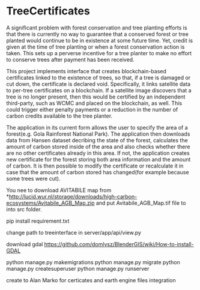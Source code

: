 # TreeCertificates
A significant problem with forest conservation and tree planting efforts is that there is currently no way to guarantee that a conserved forest or tree planted
would continue to be in existence at some future time. Yet, credit is given at the time of tree planting or when a forest conservation action is taken. 
This sets up a perverse incentive for a tree planter to make no effort to conserve trees after payment has been received.

This project implements interface that creates blockchain-based certificates linked to the existence of
trees, so that, if a tree is damaged or cut down, the certificate is declared void. Specifically,
it links satellite data to per-tree certificates on a blockchain. If a satellite image discovers that a tree is no longer present, then this would be
certified by an independent third-party, such as WCMC and placed on the blockchain, as well. This could trigger either penalty payments or a reduction in the number of carbon
credits available to the tree planter.

The application in its current form allows the user to specify the area of a forest(e.g. Gola Rainforest National Park). The application then downloads data from Hansen dataset
decribing the state of the forest, calculates the amount of carbon stored inside of the area and also checks whether there are no other certificates already in this area.
If not, the application creates new certificate for the forest storing both area information and the amount of carbon. It is then possible to modify the certificate or recalculate
it in case that the amount of carbon stored has changed(for example because some trees were cut).


You nee to download AVITABILE map from 
*http://lucid.wur.nl/storage/downloads/high-carbon-ecosystems/Avitabile_AGB_Map.zip
and put Avitabile_AGB_Map.tif file to into src folder.

pip install requirement.txt

change path to treeinterface in server/app/api/view.py

download gdal
https://github.com/domlysz/BlenderGIS/wiki/How-to-install-GDAL

python manage.py makemigrations
python manage.py migrate
python manage.py createsuperuser
python manage.py runserver 

create to Alan Marko for certicates and earth engine files integration